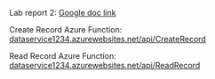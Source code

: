 Lab report 2: 
[Google doc link](https://docs.google.com/document/d/1KNWGvfeXwR3mxNWvzpSc79W0oLJMHF8x-vERIpPbGY4/edit)

Create Record Azure Function:
[dataservice1234.azurewebsites.net/api/CreateRecord](https://dataservice1234.azurewebsites.net/api/CreateRecord)

Read Record Azure Function:
[dataservice1234.azurewebsites.net/api/ReadRecord](https://dataservice1234.azurewebsites.net/api/ReadRecord)
